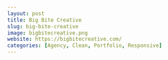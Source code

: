 ```yaml
---
layout: post
title: Big Bite Creative
slug: big-bite-creative
image: bigbitecreative.png
website: https://bigbitecreative.com/
categories: [Agency, Clean, Portfolio, Responsive]
---
```

